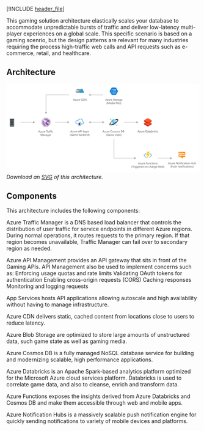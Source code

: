 


[!INCLUDE [header_file](../../../includes/sol-idea-header.md)]

This gaming solution architecture elastically scales your database to accommodate unpredictable bursts of traffic and deliver low-latency multi-player experiences on a global scale. This specific scenario is based on a gaming scenrio, but the design patterns are relevant for many industries requiring the process high-traffic web calls and API requests such as e-commerce, retail, and healthcare.

## Architecture

![Architecture Diagram](../media/gaming-using-cosmos-db.png)
*Download an [SVG](../media/gaming-using-cosmos-db.svg) of this architecture.*

## Components

This architecture includes the following components:

Azure Traffic Manager is a DNS based load balancer that controls the distribution of user traffic for service endpoints in different Azure regions. During normal operations, it routes requests to the primary region. If that region becomes unavailable, Traffic Manager can fail over to secondary region as needed.

Azure API Management provides an API gateway that sits in front of the Gaming APIs. API Management also be used to implement concerns such as:
Enforcing usage quotas and rate limits
Validating OAuth tokens for authentication
Enabling cross-origin requests (CORS)
Caching responses
Monitoring and logging requests

App Services hosts API applications allowing autoscale and high availability without having to manage infrastructure.

Azure CDN delivers static, cached content from locations close to users to reduce latency.

Azure Blob Storage are optimized to store large amounts of unstructured data, such game state as well as gaming media.

Azure Cosmos DB is a fully managed NoSQL database service for building and modernizing scalable, high performance applications.

Azure Databricks is an Apache Spark-based analytics platform optimized for the Microsoft Azure cloud services platform. Databricks is used to correlate game data, and also to cleanse, enrich and transform data.

Azure Functions exposes the insights derived from Azure Databricks and Cosmos DB and make them accessible through web and mobile apps.

Azure Notification Hubs is a massively scalable push notification engine for quickly sending notifications to variety of mobile devices and platforms.

